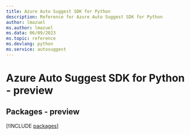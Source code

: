 ```yaml
---
title: Azure Auto Suggest SDK for Python
description: Reference for Azure Auto Suggest SDK for Python
author: lmazuel
ms.author: lmazuel
ms.data: 06/09/2023
ms.topic: reference
ms.devlang: python
ms.service: autosuggest
---
```

# Azure Auto Suggest SDK for Python - preview
## Packages - preview
[!INCLUDE [packages](auto-suggest-index.md)]